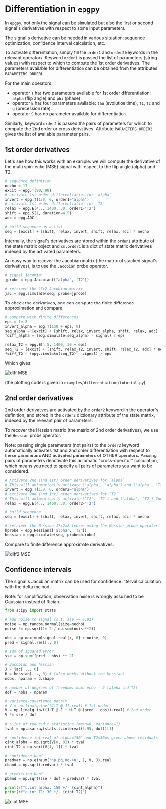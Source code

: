 # Differentiation in `epgpy`

In `epgpy`, not only the signal can be simulated but also the first or second signal's derivatives 
with respect to some input parameters.

The signal's derivative can be needed in various situation: sequence optimization, confidence interval calculation, etc.

To activate differentiation, simply fill the `order1` and `order2` keywords in the relevant operators.
Keyword `order1` is passed the list of parameters (string values) with respect to which to compute the 1st order derivatives. The parameters available for differentiation can be obtained from the attributes `PARAMETERS_ORDER1`. 

For the main operators:

- operator `T` has two parameters available for 1st order differentiation: `alpha` (flip angle) and `phi` (phase).
- operator `E` has four parameters available: `tau` (evolution time), `T1`, `T2` and `g` (precession rate).
- operator `S` has no parameter available for differentiation.

Similarly, keyword `order2` is passed the pairs of parameters for which to compute the 2nd order or cross derivatives. Attribute `PARAMETERS_ORDER2` gives the list of available parameter pairs.


## 1st order derivatives

Let's see how this works with an example: 
we will compute the derivative of the multi spin-echo (MSE) signal with respect to the flip angle (alpha) and T2.

```python
# sequence definition
necho = 17
excit = epg.T(90, 90)
# activate 1st order differentiation for `alpha`
invert = epg.T(150, 0, order1="alpha") 
# activate 1st order differentiation for `T2`
relax = epg.E(4.5, 1400, 30, order1="T2") 
shift = epg.S(1, duration=4.5)
adc = epg.ADC

# build sequence as a list
seq = [excit] + [shift, relax, invert, shift, relax, adc] * necho
```

Internally, the signal's derivatives are stored within the `order1`
attribute of the state matrix object and `sm.order1` is a dict of state matrix derivatives
indexed by the activated parameters.

An easy way to recover the Jacobian matrix
(the matrix of stacked signal's derivatives),
is to use the `Jacobian` probe operator.

```python
# signal jacobian
jprobe = epg.Jacobian(["alpha", 'T2'])

# retrieve the 17x2 Jacobian matrix
jac = epg.simulate(seq, probe=jprobe)
```

To check the derivatives, one can compute the finite difference
approximation and compare.

```python
# compare with finite differences
eps = 1e-8
invert_alpha = epg.T(150 + eps, 0)
seq_alpha = [excit] + [shift, relax, invert_alpha, shift, relax, adc] * necho
fdiff_alpha = (epg.simulate(seq_alpha) - signal) / eps

relax_T2 = epg.E(4.5, 1400, 30 + eps)
seq_T2 = [excit] + [shift, relax_T2, invert, shift, relax_T2, adc] * necho
fdiff_T2 = (epg.simulate(seq_T2) - signal) / eps
```

Which gives:

![diff MSE](mse-diff.png)

(the plotting code is given in `examples/differentiation/tutorial.py`)


## 2nd order derivatives

2nd order derivatives are activated by the `order2` keyword in the operator's definition,
and stored in the `order2` dictionary attribute of the state matrix, indexed by the relevant pair of parameters.

To recover the Hessian matrix (the matrix of 2nd order derivatives),
we use the `Hessian` probe operator.

Note: passing single parameters (not pairs) to the `order2` keyword automatically activates 1st and 2nd order differentiation with respect to these parameters AND activated parameters of OTHER operators. Passing pairs of parameters deactivate this automatic "cross-operator" calculation, which means you need to specify all pairs of parameters you want to be considered.

```python
# Activate 2nd (and 1st) order derivatives for `alpha` 
# This will automatically activate ('alpha', 'alpha') and ('alpha', 'T2') 2nd order derivatives
invert = epg.T(150, 0, order2="alpha") 
# activate 2nd (and 1st) order derivatives for `T2`
# This will automatically activate ('T2', 'T2') and ('alpha', 'T2') 2nd order derivatives
relax = epg.E(4.5, 1400, 30, order2="T2")

# build sequence
seq = [excit] + [shift, relax, invert, shift, relax, adc] * necho

# retrieve the Hessian 17x2x2 tensor using the Hessian probe operator
hprobe = epg.Hessian(['alpha', 'T2'])
hessian = epg.simulate(seq, probe=hprobe)
```

Compare to finite difference approximate derivatives:

![diff2 MSE](mse-diff2.png)


## Confidence intervals

The signal's Jacobian matrix can be used for confidence interval calculation with the delta method.

Note: for simplification, observation noise is wrongly assumed to be Gaussian instead of Rician.


```python
from scipy import stats

# add noise to signal (s.t. sse == 0.01)
noise = np.random.normal(size=necho)
noise *= np.sqrt(1e-2 / np.sum(noise**2))

obs = np.maximum(signal.real[:, 0] + noise, 0)
pred = signal.real[:, 0]

# sum of squared error 
sse = np.sum((pred - obs) ** 2)

# Jacobian and hessian
J = jac[..., 0]
H = hessian[..., 0] # (also works without the Hessian)
nobs, nparam = J.shape

# number of degrees of freedom: num. echo - 2 (alpha and T2)
dof = nobs - nparam

# variance-covariance matrix
# V = np.linalg.inv((J.T @ J).real) # 1st order
V = np.linalg.inv((J.T @ J + H.T @ (pred - obs)).real) # 2nd order
V *= sse / dof
 
# c.int of reduced t statistics (mean=0, variance=1)
tval = np.asarray(stats.t.interval(0.95, dof))[1]

# confidence interval of alpha=150° and T2=30ms given above residuals
cint_alpha = np.sqrt(V[0, 0]) * tval
cint_T2 = np.sqrt(V[1, 1]) * tval

# confidence band
predvar = np.einsum('np,pq,nq->n', J, V, J).real
cband = np.sqrt(predvar) * tval

# prediction band
pband = np.sqrt(sse / dof + predvar) * tval

print(rf"c.int alpha: 150 +/- {cint_alpha}")
print(rf"c.int T2: 30 +/- {cint_T2}")
```

![cint MSE](mse-cint.png)